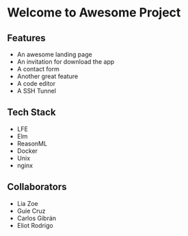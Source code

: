 # Welcome to Awesome Project

## Features

- An awesome landing page
- An invitation for download the app
- A contact form
- Another great feature
- A code editor
- A SSH Tunnel

## Tech Stack

- LFE
- Elm
- ReasonML
- Docker
- Unix
- nginx

## Collaborators

- Lia Zoe
- Guie Cruz
- Carlos Gibrán
- Eliot Rodrigo
